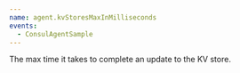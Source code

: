```yaml
---
name: agent.kvStoresMaxInMilliseconds
events:
  - ConsulAgentSample
---
```


The max time it takes to complete an update to the KV store.